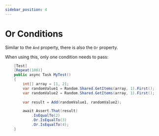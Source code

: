 ```yaml
---
sidebar_position: 4
---
```


# Or Conditions

Similar to the `And` property, there is also the `Or` property.

When using this, only one condition needs to pass:

```csharp
    [Test]
    [Repeat(100)]
    public async Task MyTest()
    {
        int[] array = [1, 2];
        var randomValue1 = Random.Shared.GetItems(array, 1).First();
        var randomValue2 = Random.Shared.GetItems(array, 1).First();
        
        var result = Add(randomValue1, randomValue2);

        await Assert.That(result)
            .IsEqualTo(2)
            .Or.IsEqualTo(3)
            .Or.IsEqualTo(4);
    }
```

